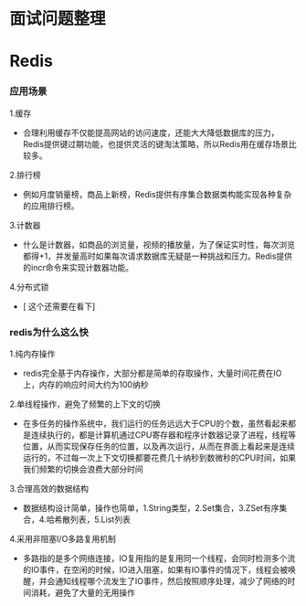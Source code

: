 
# 面试问题整理
# Redis
### 应用场景

1.缓存     
- 合理利用缓存不仅能提高网站的访问速度，还能大大降低数据库的压力，Redis提供键过期功能，也提供灵活的键淘汰策略，所以Redis用在缓存场景比较多。

2.排行榜    
- 例如月度销量榜，商品上新榜，Redis提供有序集合数据类构能实现各种复杂的应用排行榜。

3.计数器    
- 什么是计数器，如商品的浏览量，视频的播放量，为了保证实时性，每次浏览都得+1，并发量高时如果每次请求数据库无疑是一种挑战和压力。Redis提供的incr命令来实现计数器功能。

4.分布式锁
- [ 这个还需要在看下] 

### redis为什么这么快

1.纯内存操作     
- redis完全基于内存操作，大部分都是简单的存取操作，大量时间花费在IO上，内存的响应时间大约为100纳秒

2.单线程操作，避免了频繁的上下文的切换     
- 在多任务的操作系统中，我们运行的任务远远大于CPU的个数，虽然看起来都是连续执行的，都是计算机通过CPU寄存器和程序计数器记录了进程，线程等位置，从而实现保存任务的位置，以及再次运行，从而在界面上看起来是连续运行的，不过每一次上下文切换都要花费几十纳秒到数微秒的CPU时间，如果我们频繁的切换会浪费大部分时间

3.合理高效的数据结构     
- 数据结构设计简单，操作也简单，1.String类型，2.Set集合，3.ZSet有序集合，4.哈希散列表，5.List列表

4.采用非阻塞I/O多路复用机制     
- 多路指的是多个网络连接，IO复用指的是复用同一个线程，会同时检测多个流的IO事件，在空闲的时候，IO进入阻塞，如果有IO事件的情况下，线程会被唤醒，并会通知线程哪个流发生了IO事件，然后按照顺序处理，减少了网络的时间消耗，避免了大量的无用操作
